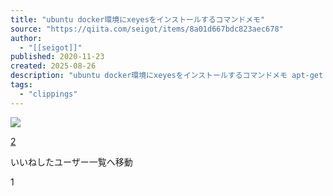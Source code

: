 ```yaml
---
title: "ubuntu docker環境にxeyesをインストールするコマンドメモ"
source: "https://qiita.com/seigot/items/8a01d667bdc823aec678"
author:
  - "[[seigot]]"
published: 2020-11-23
created: 2025-08-26
description: "ubuntu docker環境にxeyesをインストールするコマンドメモ apt-get update -y; apt-get install -y x11-apps; 以下で実行できる xeyes"
tags:
  - "clippings"
---
```

![](https://relay-dsp.ad-m.asia/dmp/sync/bizmatrix?pid=c3ed207b574cf11376&d=x18o8hduaj&uid=)

[2](https://qiita.com/seigot/items/8a01d667bdc823aec678/likers)

いいねしたユーザー一覧へ移動

1